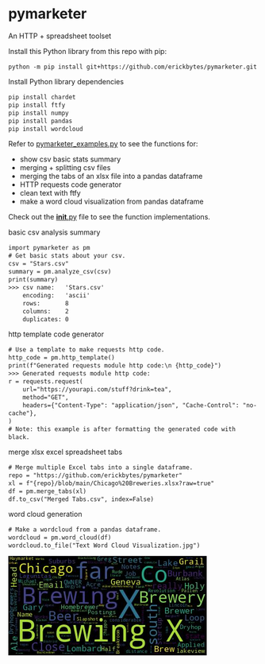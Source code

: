 # pymarketer
An HTTP + spreadsheet toolset

Install this Python library from this repo with pip:
<pre><code>python -m pip install git+https://github.com/erickbytes/pymarketer.git</code></pre>

Install Python library dependencies

<pre><code>pip install chardet
pip install ftfy
pip install numpy
pip install pandas
pip install wordcloud
</code></pre>

Refer to [pymarketer_examples.py](https://github.com/erickbytes/pymarketer/blob/main/pymarketer_examples.py) to see the functions for:
- show csv basic stats summary
- merging + splitting csv files
- merging the tabs of an xlsx file into a pandas dataframe
- HTTP requests code generator
- clean text with ftfy
- make a word cloud visualization from pandas dataframe

Check out the [__init__.py](https://github.com/erickbytes/pymarketer/blob/main/pymarketer/__init__.py) file to see the function implementations.

basic csv analysis summary

<pre><code>import pymarketer as pm
# Get basic stats about your csv.
csv = "Stars.csv"
summary = pm.analyze_csv(csv)
print(summary)
>>> csv name:   'Stars.csv'
    encoding:   'ascii'
    rows:       8
    columns:    2
    duplicates: 0
</code></pre>

http template code generator

<pre><code># Use a template to make requests http code.
http_code = pm.http_template()
print(f"Generated requests module http code:\n {http_code}")
>>> Generated requests module http code:
r = requests.request(
    url="https://yourapi.com/stuff?drink=tea",
    method="GET",
    headers={"Content-Type": "application/json", "Cache-Control": "no-cache"},
)
# Note: this example is after formatting the generated code with black.
</code></pre>

merge xlsx excel spreadsheet tabs

<pre><code># Merge multiple Excel tabs into a single dataframe.
repo = "https://github.com/erickbytes/pymarketer"
xl = f"{repo}/blob/main/Chicago%20Breweries.xlsx?raw=true"
df = pm.merge_tabs(xl)
df.to_csv("Merged Tabs.csv", index=False)
</code></pre>

word cloud generation

<pre><code># Make a wordcloud from a pandas dataframe.
wordcloud = pm.word_cloud(df)
wordcloud.to_file("Text Word Cloud Visualization.jpg")
</code></pre>

![example python world cloud](https://github.com/erickbytes/pymarketer/blob/main/Text%20Word%20Cloud%20Visualization.jpg)